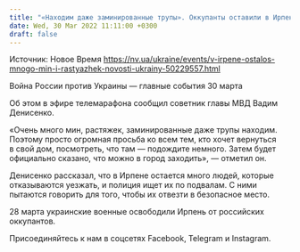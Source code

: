 ```yaml
---
title: "«Находим даже заминированные трупы». Оккупанты оставили в Ирпене много мин и растяжек — советник главы МВД"
date: Wed, 30 Mar 2022 11:11:00 +0300
draft: false
---
```

Источник: Новое Время https://nv.ua/ukraine/events/v-irpene-ostalos-mnogo-min-i-rastyazhek-novosti-ukrainy-50229557.html


 Война России против Украины — главные события 30 марта

Об этом в эфире телемарафона сообщил советник главы МВД Вадим Денисенко.

«Очень много мин, растяжек, заминированные даже трупы находим. Поэтому просто огромная просьба ко всем тем, кто хочет вернуться в свой дом, посмотреть, что там — подождите немного. Затем будет официально сказано, что можно в город заходить», — отметил он.

Денисенко рассказал, что в Ирпене остается много людей, которые отказываются уезжать, и полиция ищет их по подвалам. С ними пытаются говорить для того, чтобы их отвезти в безопасное место.

28 марта украинские военные освободили Ирпень от российских оккупантов.

Присоединяйтесь к нам в соцсетях Facebook, Telegram и Instagram.
